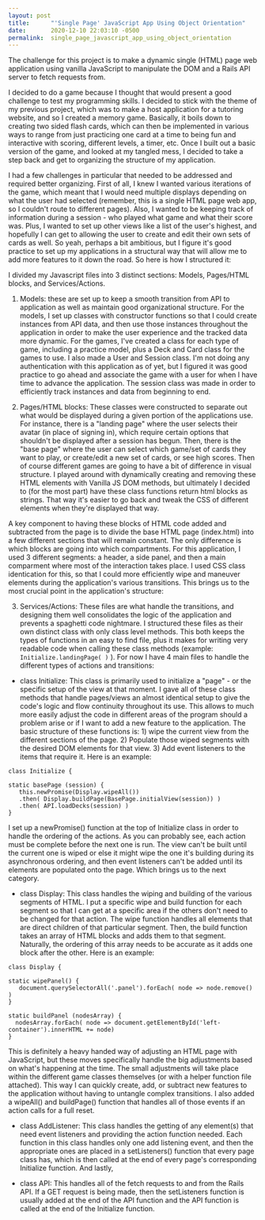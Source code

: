 ```yaml
---
layout: post
title:      "'Single Page' JavaScript App Using Object Orientation"
date:       2020-12-10 22:03:10 -0500
permalink:  single_page_javascript_app_using_object_orientation
---
```



The challenge for this project is to make a dynamic single (HTML) page web application using vanilla JavaScript to manipulate the DOM and a Rails API server to fetch requests from. 

I decided to do a game because I thought that would present a good challenge to test my programming skills. I decided to stick with the theme of my previous project, which was to make a host application for a tutoring website, and so I created a memory game. Basically, it boils down to creating two sided flash cards, which can then be implemented in various ways to range from  just practicing one card at a time to being fun and interactive with scoring, different levels,  a timer, etc. Once I built out a basic version of the game, and looked at my tangled mess, I decided to take a step back and get to organizing the structure of my application. 

I had a few challenges in particular that needed to be addressed and required better organizing. First of all, I knew I wanted various iterations of the game, which meant that I would need multiple displays depending on what the user had selected (remember, this is a single HTML page web app, so I couldn't route to different pages). Also, I wanted to be keeping track of information during a session - who played what game and what their score was. Plus, I wanted to set up other views like a list of the user's highest, and hopefully I can get to allowing the user to create and edit their own sets of cards as well. So yeah, perhaps a bit ambitious, but I figure it's good practice to set up my applications in a structural way that will allow me to add more features to it down the road. So here is how I structured it:

I divided my Javascript files into 3 distinct sections: Models, Pages/HTML blocks, and Services/Actions.

1) Models: these are set up to keep a smooth transition from API to application as well as maintain good organizational structure. For the models, I set up classes with constructor functions so that I could create instances from API data, and then use those instances throughout the application in order to make the user experience and the tracked data more dynamic. For the games, I've created a class for each type of game, including a practice model, plus a Deck and Card class for the games to use. I also made a User and Session class. I'm not doing any authentication with this application as of yet, but I figured it was good practice to go ahead and associate the game with a user for when I have time to advance the application. The session class was made in order to efficiently track instances and data from beginning to end.

2) Pages/HTML blocks: These classes were constructed to separate out what would be displayed during a given portion of the applications use. For instance, there is a "landing page" where the user selects their avatar (in place of signing in), which require certain options that shouldn't be displayed after a session has begun. Then, there is the "base page" where the user can select which game/set of cards they want to play, or create/edit a new set of cards, or see high scores. Then of course different games are going to have a bit of difference in visual structure. I played around with dynamically creating and removing these HTML elements with Vanilla JS DOM methods, but ultimately I decided to (for the most part) have these class functions return html blocks as strings. That way it's easier to go back and tweak the CSS of different elements when they're displayed that way.

A key component to having these blocks of HTML code added and subtracted from the page is to divide the base HTML page (index.html) into a few different sections that will remain constant. The only difference is which blocks are going into which compartments. For this application, I used 3 different segments: a header, a side panel, and then a main comparment where most of the interaction takes place. I used CSS class identication for this, so that I could more efficiently wipe and maneuver elements during the application's various transitions. This brings us to the most crucial point in the application's structure:

3) Services/Actions: These files are what handle the transitions, and designing them well consolidates the logic of the application and prevents a spaghetti code nightmare. I structured these files as their own distinct class with only class level methods. This both keeps the types of functions in an easy to find file, plus it makes for writing very readable code when calling these class methods (example: `Initialize.landingPage( )` ). For now I have 4 main files to handle the different types of actions and transitions:

* class Initialize: This class is primarily used to initialize a "page" - or the specific setup of the view at that moment. I gave all of these class methods that handle pages/views an almost identical setup to give the code's logic and flow continuity throughout its use. This allows to much more easily adjust the code in different areas of the program should a problem arise or if I want to add a new feature to the application. The basic structure of these functions is: 1) wipe the current view from the different sections of the page. 2) Populate those wiped segments with the desired DOM elements for that view. 3) Add event listeners to the items that require it. Here is an example: 

```
class Initialize {

static basePage (session) {
   this.newPromise(Display.wipeAll())
   .then( Display.buildPage(BasePage.initialView(session)) )
   .then( API.loadDecks(session) )
}
```

I set up a newPromise() function at the top of Initialize class in order to handle the ordering of the actions. As you can probably see, each action must be complete before the next one is run. The view can't be built until the current one is wiped or else it might wipe the one it's building during its asynchronous ordering, and then event listeners can't be added until its elements are populated onto the page. Which brings us to the next category.

*  class Display: This class handles the wiping and building of the various segments of HTML. I put a specific wipe and build function for each segment so that I can get at a specific area if the others don't need to be changed for that action. The wipe function handles all elements that are direct children of that particular segment. Then, the build function takes an array of HTML blocks and adds them to that segment. Naturally, the ordering of this array needs to be accurate as it adds one block after the other. Here is an example:

```
class Display {

static wipePanel() {
   document.querySelectorAll('.panel').forEach( node => node.remove() )
}

static buildPanel (nodesArray) {
  nodesArray.forEach( node => document.getElementById('left-container').innerHTML += node)
}
```

This is definitely a heavy handed way of adjusting an HTML page with JavaScript, but these moves specifically handle the big adjustments based on what's happening at the time. The small adjustments will take place within the different game classes themselves (or with a helper function file attached). This way I can quickly create, add, or subtract new features to the application without having to untangle complex transitions. I also added a wipeAll() and buildPage() function that handles all of those events if an action calls for a full reset.

*   class AddListener: This class handles the getting of any element(s) that need event listeners and providing the action function needed. Each function in this class handles only one add listening event, and then the appropriate ones are placed in a setListeners() function that every page class has, which is then called at the end of every page's corresponding Initialize function. And lastly,

*   class API: This handles all of the fetch requests to and from the Rails API. If a GET request is being made, then the setListeners function is usually added at the end of the API function and the API function is called at the end of the Initialize function.
